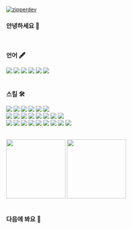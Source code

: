 <div>

  <br />

  [![zipperdev](https://readme-typing-svg.demolab.com?font=Hahmlet&weight=700&size=40&duration=2000&pause=1500&color=EDB264&vCenter=true&width=435&height=80&lines=zipperdev;%EC%9E%90%EA%BE%B8%EB%8E%81)](https://git.io/typing-svg)

  <h3>안녕하세요 👋</h3>

  <br />
  
  <div>
    <h3>언어 🖋️</h3>
    <img src="https://img.shields.io/badge/-HTML5-E34F26?logo=html5&logoColor=white&style=flat-square" />
    <img src="https://img.shields.io/badge/-CSS-663399?logo=css&logoColor=white&style=flat-square" />
    <img src="https://img.shields.io/badge/-JavaScript-F7DF1E?logo=javascript&logoColor=black&style=flat-square" />
    <img src="https://img.shields.io/badge/-TypeScript-3178C6?logo=typescript&logoColor=white&style=flat-square" />
    <img src="https://img.shields.io/badge/-Python-3776AB?logo=python&logoColor=white&style=flat-square" />
    <img src="https://img.shields.io/badge/-Luau-00A2FF?logo=luau&logoColor=white&style=flat-square" />
  </div>

  <br />

  <div>
    <h3>스킬 🛠️</h3>
    <img src="https://img.shields.io/badge/-React-61DAFB?logo=react&logoColor=black&style=flat-square" />
      <img src="https://img.shields.io/badge/-React Native-61DAFB?logo=react&logoColor=black&style=flat-square" />
      <img src="https://img.shields.io/badge/-Solid-2C4F7C?logo=solid&logoColor=white&style=flat-square" />
      <img src="https://img.shields.io/badge/-Capacitor-119EFF?logo=capacitor&logoColor=white&style=flat-square" />
      <img src="https://img.shields.io/badge/-Tailwind CSS-06B6D4?logo=tailwindcss&logoColor=white&style=flat-square" />
      <img src="https://img.shields.io/badge/-Styled Components-DB7093?logo=styledcomponents&logoColor=white&style=flat-square" />
      <br />
      <img src="https://img.shields.io/badge/-Express-000000?logo=express&logoColor=white&style=flat-square" />
      <img src="https://img.shields.io/badge/-NestJS-E0234E?logo=nestjs&logoColor=white&style=flat-square" />
      <img src="https://img.shields.io/badge/-Apollo-311C87?logo=apollographql&logoColor=white&style=flat-square" />
      <img src="https://img.shields.io/badge/-GraphQL-E10098?logo=graphql&logoColor=white&style=flat-square" />
      <img src="https://img.shields.io/badge/-SocketIO-010101?logo=socketdotio&logoColor=white&style=flat-square" />
      <img src="https://img.shields.io/badge/-WebRTC-333333?logo=webrtc&logoColor=white&style=flat-square" />
      <img src="https://img.shields.io/badge/-Prisma-2D3748?logo=prisma&logoColor=white&style=flat-square" />
      <img src="https://img.shields.io/badge/-Redis-FF4438?logo=redis&logoColor=white&style=flat-square" />
      <br />
      <img src="https://img.shields.io/badge/-TensorFlow-FF6F00?logo=tensorflow&logoColor=white&style=flat-square" />
      <img src="https://img.shields.io/badge/-Keras-D00000?logo=keras&logoColor=white&style=flat-square" />
      <img src="https://img.shields.io/badge/-Roblox Studio-00A2FF?logo=robloxstudio&logoColor=white&style=flat-square" />
      <img src="https://img.shields.io/badge/-Git-F1502F?logo=git&logoColor=white&style=flat-square" />
      <img src="https://img.shields.io/badge/-Figma-F24E1E?logo=figma&logoColor=white&style=flat-square" />
      <img src="https://img.shields.io/badge/-Adobe Photoshop-31A8FF?logo=adobephotoshop&logoColor=white&style=flat-square" />
      <img src="https://img.shields.io/badge/-Adobe Illustrator-FF9A00?logo=adobeillustrator&logoColor=white&style=flat-square" />
      <img src="https://img.shields.io/badge/-DaVinci Resolve-233A51?logo=davinciresolve&logoColor=white&style=flat-square" />
      <img src="https://img.shields.io/badge/-Blender-EA7600?logo=blender&logoColor=white&style=flat-square" />
  </div>
   
  <br />
  <br />
  
  <div>
    <img height=160 src="https://github-readme-stats-orcin-eight-54.vercel.app/api?username=zipperdev&hide_title=true&show_icons=true&disable_animations=true" />
    <img height=160 src="https://github-readme-stats-orcin-eight-54.vercel.app/api/top-langs?username=zipperdev&hide_title=true&layout=compact&langs_count=8&disable_animations=true" />
  </div>
  
  <br />
    
  <h3>다음에 봐요 👋</h3>
  
</div>

